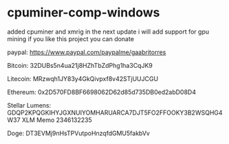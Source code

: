 # cpuminer-comp-windows

added cpuminer and xmrig 
in the next update i will add support for gpu mining 
if you like this project you can donate 

paypal:
https://www.paypal.com/paypalme/gaabritorres

Bitcoin:
32DUBs5n4ua21j8HZhTbZdPhg1ha3CqJK9

Litecoin:
MRzwqh1JY83y4GkQivpxf8v42STjUUJCGU

Ethereum:
0x2D570FD8BF6698062D62d85d735DB0ed2abD08D4

Stellar Lumens:
GDQP2KPQGKIHYJGXNUIYOMHARUARCA7DJT5FO2FFOOKY3B2WSQHG4W37
XLM Memo
2346132235

Doge:
DT3EVMj9nHsTPVutpoHnzqfdGMU5fakbVv
